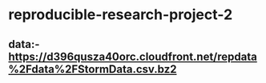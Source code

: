 # reproducible-research-project-2

## data:- https://d396qusza40orc.cloudfront.net/repdata%2Fdata%2FStormData.csv.bz2
